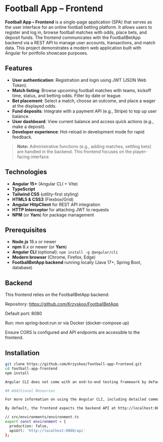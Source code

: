 # Football App – Frontend

**Football App – Frontend** is a single-page application (SPA) that serves as the user interface for an online football betting platform. It allows users to register and log in, browse football matches with odds, place bets, and deposit funds. The frontend communicates with the FootballBetApp backend via a REST API to manage user accounts, transactions, and match data. This project demonstrates a modern web application built with Angular for portfolio showcase purposes.

## Features

- **User authentication**: Registration and login using JWT (JSON Web Token).
- **Match listing**: Browse upcoming football matches with teams, kickoff time, status, and betting odds. Filter by date or league.
- **Bet placement**: Select a match, choose an outcome, and place a wager at the displayed odds.
- **Fund deposits**: Integrate with a payment API (e.g., Stripe) to top up user balance.
- **User dashboard**: View current balance and access quick actions (e.g., make a deposit).
- **Developer experience**: Hot-reload in development mode for rapid feedback.

> **Note:** Administrative functions (e.g., adding matches, settling bets) are handled in the backend. This frontend focuses on the player-facing interface.

## Technologies

- **Angular 15+** (Angular CLI + Vite)  
- **TypeScript**  
- **Tailwind CSS** (utility-first styling)  
- **HTML5 & CSS3** (Flexbox/Grid)  
- **Angular HttpClient** for REST API integration  
- **HTTP Interceptor** for attaching JWT to requests  
- **NPM** (or **Yarn**) for package management  

## Prerequisites

- **Node.js** 18.x or newer  
- **npm** 8.x or newer (or **Yarn**)  
- **Angular CLI** (optional): `npm install -g @angular/cli`  
- **Modern browser** (Chrome, Firefox, Edge)  
- **FootballBetApp backend** running locally (Java 17+, Spring Boot, database)
## Backend

This frontend relies on the FootballBetApp backend:

Repository: https://github.com/Krzyskoo/FootballBetApp

Default port: 8080

Run: mvn spring-boot:run or via Docker (docker-compose up)

Ensure CORS is configured and API endpoints are accessible to the frontend.

## Installation

```bash
git clone https://github.com/Krzyskoo/football-app-frontend.git
cd football-app-frontend
npm install

Angular CLI does not come with an end-to-end testing framework by default. You can choose one that suits your needs.

## Additional Resources

For more information on using the Angular CLI, including detailed command references, visit the [Angular CLI Overview and Command Reference](https://angular.dev/tools/cli) page.

By default, the frontend expects the backend API at http://localhost:8080. To change this, edit the environment files in src/environments/:

// src/environments/environment.ts
export const environment = {
  production: false,
  apiUrl: 'http://localhost:8080/api'
};

